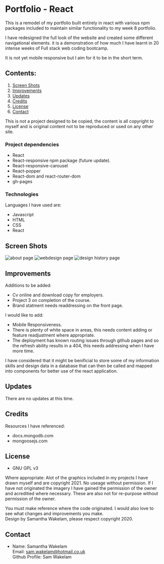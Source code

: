 # Portfolio - React 

This is a remodel of my portfolio built entirely in react with various npm packages included to maintain similar functionality to my week 8 portfolio. 

I have redesigned the full look of the website and created some different navigational elements. it is a demonstration of how much I have learnt in 20 intense weeks of Full stack web coding bootcamp.  

It is not yet mobile responsive but I aim for it to be in the short term. 

## Contents: 

1. [Screen Shots](#Screes-shots)
2. [Improvements](#Improvements)
3. [Updates](#Updates)
4. [Credits](#Credits)
5. [License](#License)
6. [Contact](#Contact)

This is not a project designed to be copied, the content is all copyright to myself and is original content not to be reproduced or used on any other site.

### Project dependencies

* React
* React-responsive npm package (future update). 
* React-responsive-carousel
* React-popper
* React-dom and react-router-dom
* gh-pages

### Technologies 

Languages I have used are:
* Javascript
* HTML
* CSS
* React

## Screen Shots 

![about page](public/assets/img/screenshots/screenshot3.png)
![webdesign page](public/assets/img/screenshots/screenshot2.png)
![design history page](public/assets/img/screenshots/screenshot1.png)


## Improvements

Additions to be added: 
* Cv online and download copy for employers.
* Project 3 on completion of the course.
* Brand statment needs readdressing on the front page. 

I would like to add: 
* Mobile Responsiveness.
* There is plenty of white space in areas, this needs content adding or feature readjustment where appropriate. 
* The deployment has known routing issues through github pages and so the refresh ability results in a 404, this needs addressing when I have more time.

I have considered that it might be benificial to store some of my information skills and design data in a database that can then be called and mapped into components for better use of the react application. 

## Updates 

There are no updates at this time.
    
## Credits 

Resources I have referenced:   
* docs.mongodb.com
* mongoosejs.com

## License 

* GNU GPL v3<br />  

Where appropriate: 
Alot of the graphics included in my projects I have drawn myself and are copyright 2021. 
No useage without permission. 
If I have not originated the imagery I have gained the permission of the owner and acreditied 
where necessary. These are also not for re-purpose without permission of the owner.

You must make reference where the code originated. I would also love to see what changes and improvements you make.  
Design by Samantha Wakelam, please respect copyright 2020. 

## Contact

* Name: Samantha Wakelam  <br />Email: sam.wakelam@hotmail.co.uk <br />Github Profile: Sam Wakelam 
